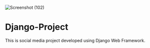![Screenshot (102)](https://user-images.githubusercontent.com/41355871/113750477-74dc1b00-9728-11eb-927e-4fd8cd4158b4.png)
# Django-Project

This is social media project developed using Django Web Framework.
